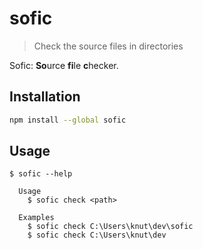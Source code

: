 # sofic

> Check the source files in directories

Sofic: **So**urce **fi**le **c**hecker.

## Installation

```sh
npm install --global sofic
```

## Usage

```
$ sofic --help

  Usage
    $ sofic check <path>

  Examples
    $ sofic check C:\Users\knut\dev\sofic
    $ sofic check C:\Users\knut\dev
```
